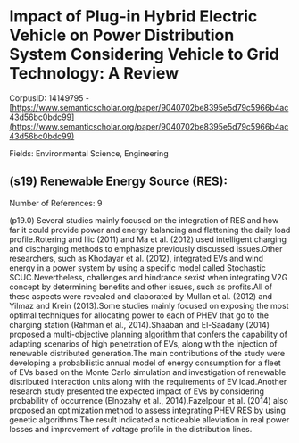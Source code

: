 # Impact of Plug-in Hybrid Electric Vehicle on Power Distribution System Considering Vehicle to Grid Technology: A Review

CorpusID: 14149795 - [https://www.semanticscholar.org/paper/9040702be8395e5d79c5966b4ac43d56bc0bdc99](https://www.semanticscholar.org/paper/9040702be8395e5d79c5966b4ac43d56bc0bdc99)

Fields: Environmental Science, Engineering

## (s19) Renewable Energy Source (RES):
Number of References: 9

(p19.0) Several studies mainly focused on the integration of RES and how far it could provide power and energy balancing and flattening the daily load profile.Rotering and Ilic (2011) and Ma et al. (2012) used intelligent charging and discharging methods to emphasize previously discussed issues.Other researchers, such as Khodayar et al. (2012), integrated EVs and wind energy in a power system by using a specific model called Stochastic SCUC.Nevertheless, challenges and hindrance sexist when integrating V2G concept by determining benefits and other issues, such as profits.All of these aspects were revealed and elaborated by Mullan et al. (2012) and Yilmaz and Krein (2013).Some studies mainly focused on exposing the most optimal techniques for allocating power to each of PHEV that go to the charging station (Rahman et al., 2014).Shaaban and El-Saadany (2014) proposed a multi-objective planning algorithm that confers the capability of adapting scenarios of high penetration of EVs, along with the injection of renewable distributed generation.The main contributions of the study were developing a probabilistic annual model of energy consumption for a fleet of EVs based on the Monte Carlo simulation and investigation of renewable distributed interaction units along with the requirements of EV load.Another research study presented the expected impact of EVs by considering probability of occurrence (Elnozahy et al., 2014).Fazelpour et al. (2014) also proposed an optimization method to assess integrating PHEV RES by using genetic algorithms.The result indicated a noticeable alleviation in real power losses and improvement of voltage profile in the distribution lines.
